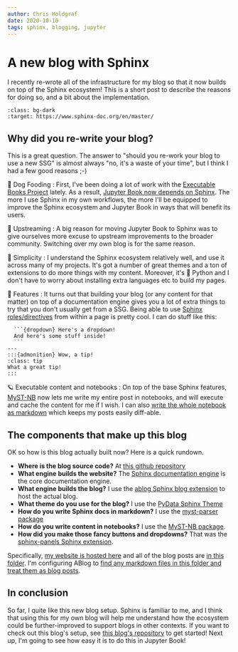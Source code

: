 ```yaml
---
author: Chris Holdgraf
date: 2020-10-10
tags: sphinx, blogging, jupyter
---
```


# A new blog with Sphinx

I recently re-wrote all of the infrastructure for my blog so that it now builds on top of the Sphinx ecosystem! This is a short post to describe the reasons for doing so, and a bit about the implementation.

```{image} https://www.sphinx-doc.org/en/master/_static/sphinxheader.png
:class: bg-dark
:target: https://www.sphinx-doc.org/en/master/
```

## Why did you re-write your blog?

This is a great question. The answer to "should you re-work your blog to use a new SSG" is almost always "no, it's a waste of your time", but I think I had a few good reasons ;-)

🐶 Dog Fooding
: First, I've been doing a lot of work with the [Executable Books Project](https://executablebooks.org) lately. As a result, [Jupyter Book now depends on Sphinx](https://executablebooks.org/en/latest/updates/2020-08-07-announce-book.html). The more I use Sphinx in my own workflows, the more I'll be equipped to improve the Sphinx ecosystem and Jupyter Book in ways that will benefit its users.

🎁 Upstreaming
: A big reason for moving Jupyter Book to Sphinx was to give ourselves more excuse to upstream improvements to the broader community. Switching over my own blog is for the same reason.

🌷 Simplicity
: I understand the Sphinx ecosystem relatively well, and use it across many of my projects. It's got a number of great themes and a ton of extensions to do more things with my content. Moreover, it's 💯 Python and I don't have to worry about installing extra languages etc to build my pages.

🚀 Features
: It turns out that building your blog (or any content for that matter) on top of a documentation engine gives you a lot of extra things to try that you don't usually get from a SSG. Being able to use [Sphinx roles/directives](https://myst-parser.readthedocs.io/en/latest/using/syntax.html#syntax-directives) from within a page is pretty cool. I can do stuff like this:

  ````{panels}
    ```{dropdown} Here's a dropdown!
    And here's some stuff inside!
    ```
  ---
  :::{admonition} Wow, a tip!
  :class: tip
  What a great tip!
  :::
  ````

🪐 Executable content and notebooks
: On top of the base Sphinx features, [MyST-NB](https://myst-nb.readthedocs.io) now lets me write my entire post in notebooks, and will execute and cache the content for me if I wish. I can also [write the whole notebook as markdown](https://myst-nb.readthedocs.io/en/latest/use/markdown.html) which keeps my posts easily diff-able.


## The components that make up this blog

OK so how is this blog actually built now? Here is a quick rundown.

- **Where is the blog source code?** At [this github repository](https://github.com/choldgraf/choldgraf.github.io)
- **What engine builds the website?** The [Sphinx documentation engine](https://www.sphinx-doc.org/en/master/) is the core documentation engine.
- **What engine builds the blog?** I use the [ablog Sphinx blog extension](https://ablog.readthedocs.io/) to host the actual blog.
- **What theme do you use for the blog?** I use the [PyData Sphinx Theme](https://pydata-sphinx-theme.readthedocs.io/)
- **How do you write Sphinx docs in markdown?** I use the [myst-parser package](https://myst-parser.readthedocs.io/en/latest/)
- **How do you write content in notebooks?** I use the [MyST-NB package](https://myst-nb.readthedocs.io/en/latest/).
- **How did you make those fancy buttons and dropdowns?** That was the [sphinx-panels Sphinx extension](https://sphinx-panels.readthedocs.io/en/latest/).

Specifically, [my website is hosted here](https://github.com/choldgraf/choldgraf.github.io) and all of the blog posts are [in this folder](https://github.com/choldgraf/choldgraf.github.io/tree/main/posts).
I'm configuring ABlog to [find any markdown files in this folder and treat them as blog posts](https://github.com/choldgraf/choldgraf.github.io/blob/main/conf.py#L80).

## In conclusion

So far, I quite like this new blog setup. Sphinx is familiar to me, and I think that using this for my own blog will help me understand how the ecosystem could be further-improved to support blogs in other contexts. If you want to check out this blog's setup, see [this blog's repository](https://github.com/choldgraf/choldgraf.github.io) to get started! Next up, I'm going to see how easy it is to do this in Jupyter Book!

